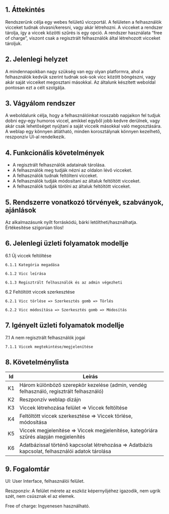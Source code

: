 ## 1. Áttekintés 

Rendszerünk célja egy webes felületű viccportál. 
A felületen a felhasználók vicceket tudnak olvasni/keresni, vagy akár létrehozni. 
A vicceket a rendszer tárolja, így a viccek közötti szűrés is egy opció. 
A rendszer használata “free of charge”, viszont csak a regisztrált felhasználók által létrehozott vicceket tároljuk. 
 

## 2. Jelenlegi helyzet 

A mindennapokban nagy szükség van egy olyan platformra, ahol a felhasználók kedvük szerint tudnak sok-sok vicc között böngészni, vagy akár saját vicceiket megosztani másokkal. Az általunk készített weboldal pontosan ezt a célt szolgálja. 
 

## 3. Vágyálom rendszer 

A weboldalunk célja, hogy a felhasználóinkat rosszabb napjaikon fel tudjuk dobni egy-egy humoros viccel, amikkel egyből jobb kedvre derülnek, vagy akár csak lehetőséget nyújtani a saját vicceik másokkal való megosztására. A weblap egy könnyen átlátható, minden korosztálynak könnyen kezelhető, reszponzív UI-al rendelkezik. 
 

## 4. Funkcionális követelmények 

- A regisztrált felhasználók adatainak tárolása. 
- A felhasználók meg tudják nézni az oldalon lévő vicceket. 
- A felhasználók tudnak feltölteni vicceket. 
- A felhasználók tudják módosítani az általuk feltöltött vicceket. 
- A felhasználók tudják törölni az általuk feltöltött vicceket. 

 
## 5. Rendszerre vonatkozó törvények, szabványok, ajánlások 

Az alkalmazásunk nyílt forráskódú, bárki letöltheti/használhatja. Értékesítése szigorúan tilos! 
 

## 6. Jelenlegi üzleti folyamatok modellje 

6.1 Új viccek feltöltése 

    6.1.1 Kategória megadása 
    
    6.1.2 Vicc leírása 
    
    6.1.3 Regisztrált felhasználók és az admin végezheti 

6.2 Feltöltött viccek szerkesztése 

    6.2.1 Vicc törlése => Szerkesztés gomb => Törlés 
    
    6.2.2 Vicc módosítása => Szerkesztés gomb => Módosítás 


## 7. Igényelt üzleti folyamatok modellje 

7.1 A nem regisztrált felhasználók jogai 

    7.1.1 Viccek megtekintése/megjelenítése 

 
## 8. Követelménylista 

| Id | Leírás |
| --- | --- |
| K1 | Három különböző szerepkör kezelése (admin, vendég felhasználó, regisztrált felhasználó) |
| K2 | Reszponzív weblap dizájn |
| K3 | Viccek létrehozása felület => Viccek feltöltése |
| K4 | Feltöltött viccek szerkesztése => Viccek törlése, módosítása |
| K5 | Viccek megjelenítése => Viccek megjelenítése, kategóriára szűrés alapján megjelenítés |
| K6 | Adatbázissal történő kapcsolat létrehozása => Adatbázis kapcsolat, felhasználói adatok tárolása |

 
## 9. Fogalomtár 

UI: User Interface, felhasználói felület. 

Reszponzív: A felület mérete az eszköz képernyőjéhez igazodik, nem ugrik szét, nem csúsznak el az elemek. 

Free of charge: Ingyenesen használható. 
